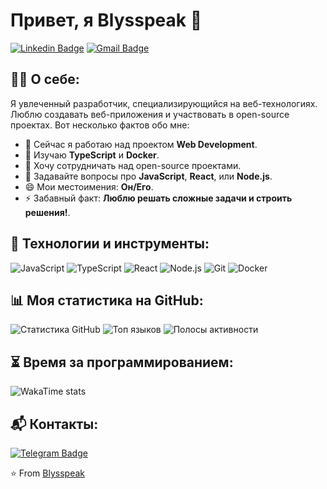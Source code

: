 # Привет, я Blysspeak 👋

[![Linkedin Badge](https://img.shields.io/badge/-Blysspeak-blue?style=flat-square&logo=Linkedin&logoColor=white&link=https://www.linkedin.com/in/blysspeak/)](https://www.linkedin.com/in/blysspeak/)
[![Gmail Badge](https://img.shields.io/badge/-blysspeak%40example.com-c14438?style=flat-square&logo=Gmail&logoColor=white&link=mailto:blysspeak@example.com)](mailto:blysspeak@example.com)

## 👨‍💻 О себе:
Я увлеченный разработчик, специализирующийся на веб-технологиях. Люблю создавать веб-приложения и участвовать в open-source проектах. Вот несколько фактов обо мне:

- 🔭 Сейчас я работаю над проектом **Web Development**.
- 🌱 Изучаю **TypeScript** и **Docker**.
- 👯 Хочу сотрудничать над open-source проектами.
- 💬 Задавайте вопросы про **JavaScript**, **React**, или **Node.js**.
- 😄 Мои местоимения: **Он/Его**.
- ⚡ Забавный факт: **Люблю решать сложные задачи и строить решения!**.

## 🔧 Технологии и инструменты:
![JavaScript](https://img.shields.io/badge/-JavaScript-black?style=flat-square&logo=javascript)
![TypeScript](https://img.shields.io/badge/-TypeScript-007ACC?style=flat-square&logo=typescript)
![React](https://img.shields.io/badge/-React-black?style=flat-square&logo=react)
![Node.js](https://img.shields.io/badge/-Node.js-339933?style=flat-square&logo=Node.js)
![Git](https://img.shields.io/badge/-Git-black?style=flat-square&logo=git)
![Docker](https://img.shields.io/badge/-Docker-2496ED?style=flat-square&logo=docker)

## 📊 Моя статистика на GitHub:
![Статистика GitHub](https://github-readme-stats.vercel.app/api?username=blysspeak&show_icons=true&theme=dark&locale=ru)
![Топ языков](https://github-readme-stats.vercel.app/api/top-langs/?username=blysspeak&layout=compact&theme=dark&locale=ru)
![Полосы активности](https://streak-stats.demolab.com?user=blysspeak&theme=dark&locale=ru)

## ⏳ Время за программированием:
![WakaTime stats](https://github-readme-stats.vercel.app/api/wakatime?username=blysspeak&theme=dark)

## 📬 Контакты:
[![Telegram Badge](https://img.shields.io/badge/Telegram-2CA5E0?style=flat-square&logo=telegram&logoColor=white&link=https://t.me/blysspeak)](https://t.me/blysspeak)

⭐️ From [Blysspeak](https://t.me/blysspeak)

